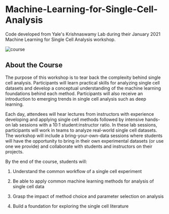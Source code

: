 # Machine-Learning-for-Single-Cell-Analysis
Code developed from Yale's Krishnaswamy Lab during their January 2021 Machine Learning for Single Cell Analysis workshop.

![course](https://images.squarespace-cdn.com/content/v1/58fba552f7e0ab0af45cd6fb/1608061437116-WDP5EXUOBP4TLZTM4M1H/ke17ZwdGBToddI8pDm48kA47qaxzGU3oa60Mv3IrElh7gQa3H78H3Y0txjaiv_0fDoOvxcdMmMKkDsyUqMSsMWxHk725yiiHCCLfrh8O1z4YTzHvnKhyp6Da-NYroOW3ZGjoBKy3azqku80C789l0jBK0T3M-v-AVkQFEHxhNgUudw45kiY-UQ73op4W9iSPFDhmgzum_ZisgY9UJzHOlA/banner.png?format=2500w)

## About the Course
The purpose of this workshop is to tear back the complexity behind single cell analysis. Participants will learn practical skills for analyzing single cell datasets and develop a conceptual understanding of the machine learning foundations behind each method. Participants will also receive an introduction to emerging trends in single cell analysis such as deep learning.

Each day, attendees will hear lectures from instructors with experience developing and applying single cell methods followed by intensive hands-on lab sessions with a 10:1 student:instructor ratio. In these lab sessions, participants will work in teams to analyze real-world single cell datasets. The workshop will include a bring-your-own-data sessions where students will have the opportunity to bring in their own experimental datasets (or use one we provide) and collaborate with students and instructors on their projects.

By the end of the course, students will:

1.    Understand the common workflow of a single cell experiment

2.    Be able to apply common machine learning methods for analysis of single cell data

3.    Grasp the impact of method choice and parameter selection on analysis

4.    Build a foundation for exploring the single cell literature
